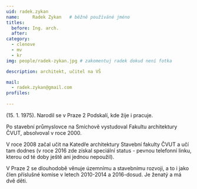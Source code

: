 ```yaml
---
uid: radek.zykan
name:     Radek Zykan  	# běžně používáné jméno
titles:
  before: Ing. arch. 
  after:
category:
  - clenove
  - mv
  - kr
img: people/radek-zykan.jpg # zakomentuj radek dokud není fotka

description: architekt, učitel na VŠ 

mail:
  - radek.zykan@gmail.com
profiles:
 
---
```


(15. 1. 1975). Narodil se v Praze 2 Podskalí, kde žije i pracuje. 

Po stavební průmyslovce na Smíchově vystudoval Fakultu architektury ČVUT, absolvoval v roce 2000. 

V roce 2008 začal učit na Katedře architektury Stavební fakulty ČVUT a učí tam dodnes (v roce 2016 zde získal speciální status - pevnou telefonní linku, kterou od té doby  ještě ani jednou nepoužil).

V Praze 2 se dlouhodobě věnuje územnímu a stavebnímu rozvoji, a to i jako člen příslušné komise v letech 2010-2014 a 2016-dosud.
Je ženatý a má dvě děti.
